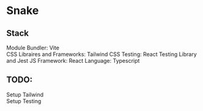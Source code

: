 # Snake

## Stack
Module Bundler: Vite  
CSS Libraires and Frameworks: Tailwind CSS
Testing: React Testing Library and Jest
JS Framework: React
Language: Typescript

## TODO: 
Setup Tailwind  
Setup Testing  
